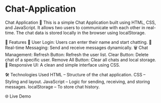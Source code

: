 # Chat-Application

Chat Application 💬
This is a simple Chat Application built using HTML, CSS, and JavaScript. It allows two users to communicate with each other in real-time. The chat data is stored locally in the browser using localStorage.

🚀 Features
👤 User Login: Users can enter their name and start chatting.
💬 Real-time Messaging: Send and receive messages dynamically.
🗑️ Chat Management:
Refresh Button: Refresh the user list.
Clear Button: Delete chat of a specific user.
Remove All Button: Clear all chats and local storage.
🎨 Responsive UI: A clean and simple interface using CSS.

🛠 Technologies Used
HTML – Structure of the chat application.
CSS – Styling and layout.
JavaScript – Logic for sending, receiving, and storing messages.
localStorage – To store chat history.

🌐 Live Demo

